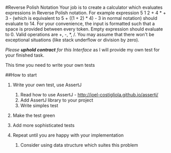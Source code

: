 #Reverse Polish Notation
Your job is to create a calculator which evaluates expressions in Reverse Polish notation.
For example expression 5 1 2 + 4 * + 3 - (which is equivalent to 5 + ((1 + 2) * 4) - 3 in normal notation) should evaluate to 14.
For your convenience, the input is formatted such that a space is provided between every token.
Empty expression should evaluate to 0.
Valid operations are +, -, *, /.
You may assume that there won't be exceptional situations (like stack underflow or division by zero).

_Please **uphold contract** for this Interface_ as I will provide my own test for your finished task.

This time you need to write your own tests

##How to start
1. Write your own test, use AssertJ 
    1. Read how to use AssertJ - http://joel-costigliola.github.io/assertj/
    2. Add AssertJ library to your project
    3. Write simples test
    
1. Make the test green
1. Add more sophisticated tests
1. Repeat until you are happy with your implementation
    1. Consider using data structure which suites this problem 